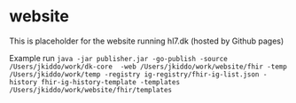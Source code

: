 # website
This is placeholder for the website running hl7.dk (hosted by Github pages)

Example run `java -jar publisher.jar -go-publish -source /Users/jkiddo/work/dk-core  -web /Users/jkiddo/work/website/fhir -temp /Users/jkiddo/work/temp -registry ig-registry/fhir-ig-list.json -history fhir-ig-history-template -templates /Users/jkiddo/work/website/fhir/templates`
